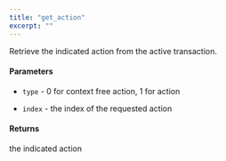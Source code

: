 ```yaml
---
title: "get_action"
excerpt: ""
---
```

Retrieve the indicated action from the active transaction. 

#### Parameters
* `type` - 0 for context free action, 1 for action 

* `index` - the index of the requested action 

#### Returns
the indicated action